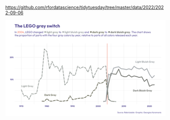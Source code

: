 https://github.com/rfordatascience/tidytuesday/tree/master/data/2022/2022-09-06

![](plots/rebrickable.png)
